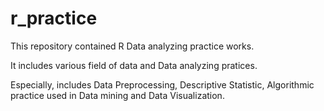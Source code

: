 # r_practice

This repository contained R Data analyzing practice works.


It includes various field of data and Data analyzing pratices.


Especially, includes Data Preprocessing, Descriptive Statistic, Algorithmic practice used in Data mining and Data Visualization.

